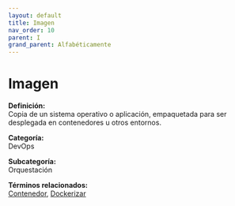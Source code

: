 ```yaml
---
layout: default
title: Imagen
nav_order: 10
parent: I
grand_parent: Alfabéticamente
---
```


# Imagen

**Definición:**  
Copia de un sistema operativo o aplicación, empaquetada para ser desplegada en contenedores u otros entornos.

**Categoría:**  
DevOps  

**Subcategoría:**  
Orquestación

**Términos relacionados:**  
[Contenedor](https://maleniski.github.io/diccionario-angl-tec-mx/docs/alfabeticamente/C/contenedor.html), [Dockerizar](https://maleniski.github.io/diccionario-angl-tec-mx/docs/alfabeticamente/D/dockerizar.html)
